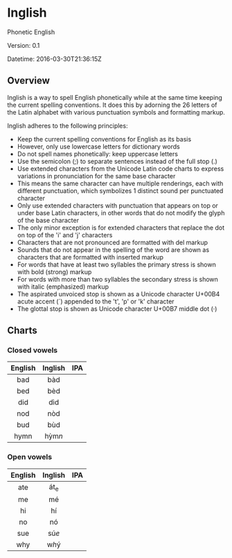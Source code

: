 # Inglish

Phonetic English

Version: 0.1

Datetime: 2016-03-30T21:36:15Z

## Overview

Inglish is a way to spell English phonetically while at the same time keeping the current spelling conventions. It does this by adorning the 26 letters of the Latin alphabet with various punctuation symbols and formatting markup.

Inglish adheres to the following principles:
- Keep the current spelling conventions for English as its basis
- However, only use lowercase letters for dictionary words
- Do not spell names phonetically: keep uppercase letters
- Use the semicolon (;) to separate sentences instead of the full stop (.)
- Use extended characters from the Unicode Latin code charts to express variations in pronunciation for the same base character
- This means the same character can have multiple renderings, each with different punctuation, which symbolizes 1 distinct sound per punctuated character
- Only use extended characters with punctuation that appears on top or under base Latin characters, in other words that do not modify the glyph of the base character
- The only minor exception is for extended characters that replace the dot on top of the 'i' and 'j' characters
- Characters that are not pronounced are formatted with del markup
- Sounds that do not appear in the spelling of the word are shown as characters that are formatted with inserted markup
- For words that have at least two syllables the primary stress is shown with bold (strong) markup
- For words with more than two syllables the secondary stress is shown with italic (emphasized) markup
- The aspirated unvoiced stop is shown as a Unicode character U+00B4 acute accent (&#x00B4;) appended to the 't', 'p' or 'k' character
- The glottal stop is shown as Unicode character U+00B7 middle dot (&#x00B7;)

## Charts

### Closed vowels
|English|Inglish|IPA|
|:-----:|:-----:|:-:|
|bad|b&#x00E0;d||
|bed|b&#x00E8;d||
|did|d&#x00EC;d||
|nod|n&#x00F2;d||
|bud|b&#x00F9;d||
|hymn|h&#x1EF3;m<i>n</i>||

### Open vowels
|English|Inglish|IPA|
|:-----:|:-----:|:-:|
|ate|&#x00E1;t<sub>e</sub>||
|me|m&#x00E9;||
|hi|h&#x00ED;||
|no|n&#x00F3;||
|sue|s&#x00FA;<i>e</i>||
|why|w<i>h</i>&#x00FD;||
